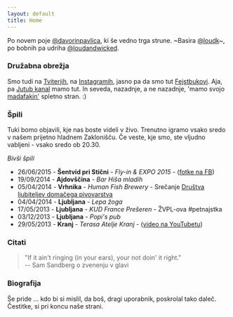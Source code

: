 ```yaml
---
layout: default
title: Home
---
```


Po novem poje [@davorinpavlica](https://twitter.com/davorinpavlica), ki še vedno trga strune. ~Basira [@loudk](https://twitter.com/loudk)~, po bobnih pa udriha [@loudandwicked](https://twitter.com/loudandwicked).

### Družabna obrežja

Smo tudi na [Tviterjih](https://twitter.com/hishnband), na [Instagramih](https://instagram.com/hishnband/), jasno pa da smo tut [Fejstbukovi](https://www.facebook.com/hishnband). Aja, pa [Jutub kanal](https://www.youtube.com/channel/UCTIELIn2BgFNHFnyAlIdBiw) mamo tut. In seveda, nazadnje, a ne nazadnje, 'mamo svojo [madafakin'](http://motherfuckingwebsite.com/) spletno stran. :)

### Špili
Tuki bomo objavili, kje nas boste videli v živo. Trenutno igramo vsako sredo v našem prijetno hladnem Zaklonišču. Če veste, kje smo, ste vljudno vabljeni - vsako sredo ob 20.30.

*Bivši špili*

* 26/06/2015 - **Šentvid pri Stični** - _Fly-in & EXPO 2015_ - ([fotke na FB](https://t.co/IoHGeedZzR))
* 19/09/2014 - **Ajdovščina** - _Bar Hiša mladih_
* 05/04/2014 - **Vrhnika** - _Human Fish Brewery_ - Srečanje [Društva ljubiteljev domačega pivovarstva](https://dldp.wordpress.com/2014/04/17/porocilo-1-utrip-domace-pivovarske-scene/)
* 04/04/2014 - **Ljubljana** - _Lepa žoga_
* 17/05/2013 - **Ljubljana** - _KUD France Prešeren_ - ŽVPL-ova #petnajstka
* 03/12/2013 - **Ljubljana** - _Popi's pub_
* 29/05/2013 - **Kranj** - _Terasa Atelje Kranj_ - ([video na YouTubetu](https://www.youtube.com/watch?v=pA2vpjAGfOQ))

### Citati

> "If it ain't ringing (in your ears), your not doin' it right."    
-- Sam Sandberg o zvenenju v glavi

### Biografija 

Še pride ... kdo bi si mislil, da boš, dragi uporabnik, poskrolal tako daleč. Čestitke, si pri koncu naše strani.